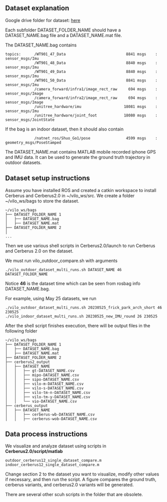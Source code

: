 ## Dataset explanation
Google drive folder for dataset: [here](https://drive.google.com/drive/folders/1n7mgTQ3QK3ZFJXIftBbQDHURixudRSQS)

Each subfolder DATASET_FOLDER_NAME should have a DATASET_NAME.bag file and a DATASET_NAME.mat file. 

The DATASET_NAME.bag contains
```
topics:      /WT901_47_Data                           8841 msgs    : sensor_msgs/Imu       
             /WT901_48_Data                           8840 msgs    : sensor_msgs/Imu       
             /WT901_49_Data                           8840 msgs    : sensor_msgs/Imu       
             /WT901_50_Data                           8841 msgs    : sensor_msgs/Imu       
             /camera_forward/infra1/image_rect_raw     694 msgs    : sensor_msgs/Image     
             /camera_forward/infra2/image_rect_raw     694 msgs    : sensor_msgs/Image     
             /unitree_hardware/imu                   18081 msgs    : sensor_msgs/Imu       
             /unitree_hardware/joint_foot            18080 msgs    : sensor_msgs/JointState
```

If the bag is an indoor dataset, then it should also contain
```
             /natnet_ros/Shuo_Go1/pose                4599 msgs    : geometry_msgs/PoseStamped
```

The DATASET_NAME.mat contains MATLAB mobile recorded iphone GPS and IMU data. It can be used to generate the ground truth trajectory in outdoor datasets. 

## Dataset setup instructions
Assume you have installed ROS and created a catkin workspace to install Cerberus and Cerberus2.0 in ~/vilo_ws/src. We create a folder ~/vilo_ws/bags to store the dataset. 
```
~/vilo_ws/bags
├── DATASET_FOLDER_NAME 1
│   ├── DATASET_NAME.bag
│   ├── DATASET_NAME.mat
├── DATASET_FOLDER_NAME 2
│
...
```
Then we use various shell scripts in Cerberus2.0/launch to run Cerberus and Cerberus 2.0 on the dataset.

We must run vilo_outdoor_compare.sh with arguments
```
./vilo_outdoor_dataset_multi_runs.sh DATASET_NAME 46 DATASET_FOLDER_NAME
```
Notice **46** is the dataset time which can be seen from rosbag info DATASET_NAME.bag.

For example, using May 25 datasets, we run
```
./vilo_outdoor_dataset_multi_runs.sh 20230525_frick_park_arch_short 46 230525
./vilo_indoor_dataset_multi_runs.sh 20230525_new_IMU_round 26 230525
```

After the shell script finishes execution, there will be output files in the following folder
```
~/vilo_ws/bags
├── DATASET_FOLDER_NAME 1
│   ├── DATASET_NAME.bag
│   ├── DATASET_NAME.mat
├── DATASET_FOLDER_NAME 2
├── cerberus2_output
│   ├── DATASET_NAME
│   │   ├── gt-DATASET_NAME.csv
│   │   ├── mipo-DATASET_NAME.csv
│   │   ├── sipo-DATASET_NAME.csv
│   │   ├── vilo-m-DATASET_NAME.csv
│   │   ├── vilo-s-DATASET_NAME.csv
│   │   ├── vilo-tm-n-DATASET_NAME.csv
│   │   ├── vilo-tm-y-DATASET_NAME.csv
│   │   └── vio-DATASET_NAME.csv
├── cerberus_output
│   ├── DATASET_NAME
│   │   ├── cerberus-wb-DATASET_NAME.csv
│   │   ├── cerberus-wob-DATASET_NAME.csv

```

## Data process instructions
We visualize and analyze dataset using scripts in **Cerberus2.0/script/matlab**
```
outdoor_cerberus12_single_dataset_compare.m
indoor_cerberus12_single_dataset_compare.m
```
Change section 2 to the dataset you want to visualize, modify other values if necessary, and then run the script.
A figure compares the ground truth, cerberus variants, and cerberus2.0 variants will be generated. 

There are several other scuh scripts in the folder that are obsolete.
